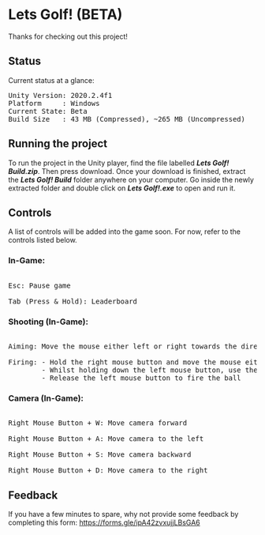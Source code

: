 
# Lets Golf! (BETA)

Thanks for checking out this project!

## Status

Current status at a glance:

<pre>
Unity Version: 2020.2.4f1
Platform     : Windows
Current State: Beta
Build Size   : 43 MB (Compressed), ~265 MB (Uncompressed)
</pre>

## Running the project

To run the project in the Unity player, find the file labelled ***Lets Golf! Build.zip***. Then press download.
Once your download is finished, extract the ***Lets Golf! Build*** folder anywhere on your computer.
Go inside the newly extracted folder and double click on ***Lets Golf!.exe*** to open and run it.

## Controls
A list of controls will be added into the game soon. For now, refer to the controls listed below.

### In-Game:

<pre>

Esc: Pause game

Tab (Press & Hold): Leaderboard
</pre>

### Shooting (In-Game):

<pre>

Aiming: Move the mouse either left or right towards the direction that you wish to fire in

Firing: - Hold the right mouse button and move the mouse either left or right towards the direction that you wish to fire in
        - Whilst holding down the left mouse button, use the right mouse button to cancel the shot
        - Release the left mouse button to fire the ball
</pre>

### Camera (In-Game):

<pre>

Right Mouse Button + W: Move camera forward

Right Mouse Button + A: Move camera to the left

Right Mouse Button + S: Move camera backward

Right Mouse Button + D: Move camera to the right
</pre>

## Feedback
If you have a few minutes to spare, why not provide some feedback by completing this form: https://forms.gle/ipA42zvxujjLBsGA6  
